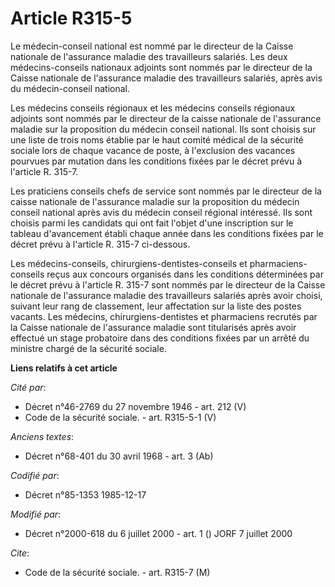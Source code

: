 # Article R315-5

Le médecin-conseil national est nommé par le directeur de la Caisse nationale de l'assurance maladie des travailleurs
salariés. Les deux médecins-conseils nationaux adjoints sont nommés par le directeur de la Caisse nationale de l'assurance
maladie des travailleurs salariés, après avis du médecin-conseil national.

Les médecins conseils régionaux et les médecins conseils régionaux adjoints sont nommés par le directeur de la caisse
nationale de l'assurance maladie sur la proposition du médecin conseil national. Ils sont choisis sur une liste de trois noms
établie par le haut comité médical de la sécurité sociale lors de chaque vacance de poste, à l'exclusion des vacances
pourvues par mutation dans les conditions fixées par le décret prévu à l'article R. 315-7.

Les praticiens conseils chefs de service sont nommés par le directeur de la caisse nationale de l'assurance maladie sur la
proposition du médecin conseil national après avis du médecin conseil régional intéressé. Ils sont choisis parmi les
candidats qui ont fait l'objet d'une inscription sur le tableau d'avancement établi chaque année dans les conditions fixées
par le décret prévu à l'article R. 315-7 ci-dessous. 

Les médecins-conseils, chirurgiens-dentistes-conseils et pharmaciens-conseils reçus aux concours organisés dans les
conditions déterminées par le décret prévu à l'article R. 315-7 sont nommés par le directeur de la Caisse nationale de
l'assurance maladie des travailleurs salariés après avoir choisi, suivant leur rang de classement, leur affectation sur la
liste des postes vacants. Les médecins, chirurgiens-dentistes et pharmaciens recrutés par la Caisse nationale de l'assurance
maladie sont titularisés après avoir effectué un stage probatoire dans des conditions fixées par un arrêté du ministre chargé
de la sécurité sociale.

**Liens relatifs à cet article**

_Cité par_:

  - Décret n°46-2769 du 27 novembre 1946 - art. 212 (V)
  - Code de la sécurité sociale. - art. R315-5-1 (V)

_Anciens textes_:

  - Décret n°68-401 du 30 avril 1968 - art. 3 (Ab)

_Codifié par_:

  - Décret n°85-1353 1985-12-17

_Modifié par_:

  - Décret n°2000-618 du 6 juillet 2000 - art. 1 () JORF 7 juillet 2000

_Cite_:

  - Code de la sécurité sociale. - art. R315-7 (M)

